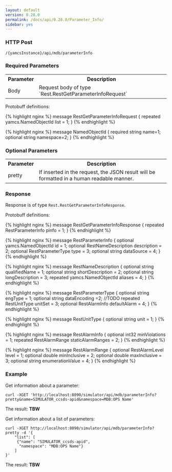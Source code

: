 ```yaml
---
layout: default
version: 0.28.0
permalink: /docs/api/0.28.0/Parameter_Info/
sidebar: yes
---
```


### HTTP Post

```
/{yamcsInstance}/api/mdb/parameterInfo
```

### Required Parameters

<table class="inline">
    <tr><th>Parameter</th><th>Description</th></tr>
     <tr><td>Body</td><td>Request body of type `Rest.RestGetParameterInfoRequest`</td></tr>
</table>

Protobuff definitions:

{% highlight nginx %}
message RestGetParameterInfoRequest {
    repeated yamcs.NamedObjectId list = 1;
}
{% endhighlight %}

{% highlight nginx %}
message NamedObjectId {
  required string name=1;
  optional string namespace=2; 
}
{% endhighlight %}

### Optional Parameters

<table class="inline">
    <tr><th>Parameter</th><th>Description</th></tr>
     <tr><td>pretty</td><td>If inserted in the request, the JSON result will be formatted in a human readable manner.</td></tr>
</table>


### Response

Response is of type `Rest.RestGetParameterInfoResponse`.

Protobuff definitions:

{% highlight nginx %}
message RestGetParameterInfoResponse {
    repeated RestParameterInfo pinfo = 1;
}
{% endhighlight %}

{% highlight nginx %}
message RestParameterInfo {
    optional yamcs.NamedObjectId id = 1;
    optional RestNameDescription description = 2;
    optional RestParameterType type = 3;
    optional string dataSource = 4;
}
{% endhighlight %}

{% highlight nginx %}
message RestNameDescription {
    optional string qualifiedName = 1;
    optional string shortDescription = 2;
    optional string longDescription = 3;
    repeated yamcs.NamedObjectId aliases = 4;
}
{% endhighlight %}


{% highlight nginx %}
message RestParameterType {
    optional string engType = 1;
    optional string dataEncoding =2; //TODO
    repeated RestUnitType unitSet = 3; 
    optional RestAlarmInfo defaultAlarm = 4;
}
{% endhighlight %}

{% highlight nginx %}
message RestUnitType {
   optional string unit = 1;
}
{% endhighlight %}

{% highlight nginx %}
message RestAlarmInfo {
    optional int32 minViolations = 1;
    repeated RestAlarmRange staticAlarmRanges = 2;
}
{% endhighlight %}

{% highlight nginx %}
message RestAlarmRange {
   optional RestAlarmLevel level = 1; 
   optional double minInclusive = 2;
   optional double maxInclusive = 3; 
   optional string enumerationValue = 4;
}
{% endhighlight %}


### Example

Get information about a parameter:

```
curl -XGET 'http://localhost:8090/simulator/api/mdb/parameterInfo?pretty&name=SIMULATOR_ccsds-apid&namespace=MDB:OPS Name'
```

The result: **TBW**


Get information about a list of parameters:

```
curl -XGET http://localhost:8090/simulator/api/mdb/parameterInfo?pretty -d '{
    "list": [
     {"name": "SIMULATOR_ccsds-apid",
      "namespace": "MDB:OPS Name"}
    ]
}'
```
The result: **TBW**
